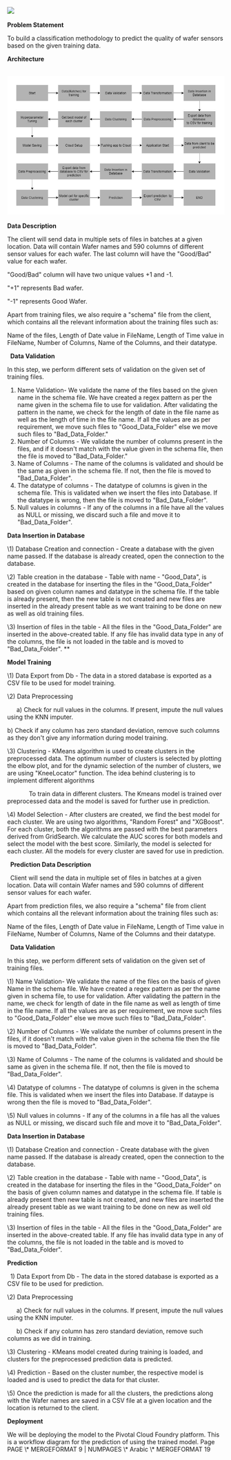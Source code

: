 ﻿![](Aspose.Words.a8d15c16-603d-477d-864a-9dc933e98ffe.001.png)

**Problem Statement**

To build a classification methodology to predict the quality of wafer sensors based on the given training data. 

**Architecture**

` `![](Aspose.Words.a8d15c16-603d-477d-864a-9dc933e98ffe.002.jpeg)

**Data Description**

The client will send data in multiple sets of files in batches at a given location. Data will contain Wafer names and 590 columns of different sensor values for each wafer. The last column will have the "Good/Bad" value for each wafer.

"Good/Bad" column will have two unique values +1 and -1.  

"+1" represents Bad wafer.

"-1" represents Good Wafer. 

Apart from training files, we also require a "schema" file from the client, which contains all the relevant information about the training files such as:

Name of the files, Length of Date value in FileName, Length of Time value in FileName, Number of Columns, Name of the Columns, and their datatype.

` `**Data Validation** 

In this step, we perform different sets of validation on the given set of training files.  

1. Name Validation- We validate the name of the files based on the given name in the schema file. We have created a regex pattern as per the name given in the schema file to use for validation. After validating the pattern in the name, we check for the length of date in the file name as well as the length of time in the file name. If all the values are as per requirement, we move such files to "Good\_Data\_Folder" else we move such files to "Bad\_Data\_Folder."
1. Number of Columns - We validate the number of columns present in the files, and if it doesn't match with the value given in the schema file, then the file is moved to "Bad\_Data\_Folder."
1. Name of Columns - The name of the columns is validated and should be the same as given in the schema file. If not, then the file is moved to "Bad\_Data\_Folder".
1. The datatype of columns - The datatype of columns is given in the schema file. This is validated when we insert the files into Database. If the datatype is wrong, then the file is moved to "Bad\_Data\_Folder".
1. Null values in columns - If any of the columns in a file have all the values as NULL or missing, we discard such a file and move it to "Bad\_Data\_Folder".

**Data Insertion in Database**

\1) Database Creation and connection - Create a database with the given name passed. If the database is already created, open the connection to the database. 

\2) Table creation in the database - Table with name - "Good\_Data", is created in the database for inserting the files in the "Good\_Data\_Folder" based on given column names and datatype in the schema file. If the table is already present, then the new table is not created and new files are inserted in the already present table as we want training to be done on new as well as old training files.     

\3) Insertion of files in the table - All the files in the "Good\_Data\_Folder" are inserted in the above-created table. If any file has invalid data type in any of the columns, the file is not loaded in the table and is moved to "Bad\_Data\_Folder".
**


**Model Training** 

\1) Data Export from Db - The data in a stored database is exported as a CSV file to be used for model training.

\2) Data Preprocessing   

`   `a) Check for null values in the columns. If present, impute the null values using the KNN imputer.

b) Check if any column has zero standard deviation, remove such columns as they don't give any information during model training.

\3) Clustering - KMeans algorithm is used to create clusters in the preprocessed data. The optimum number of clusters is selected by plotting the elbow plot, and for the dynamic selection of the number of clusters, we are using "KneeLocator" function. The idea behind clustering is to implement different algorithms

`   	`To train data in different clusters. The Kmeans model is trained over preprocessed data and the model is saved for further use in prediction.

\4) Model Selection - After clusters are created, we find the best model for each cluster. We are using two algorithms, "Random Forest" and "XGBoost". For each cluster, both the algorithms are passed with the best parameters derived from GridSearch. We calculate the AUC scores for both models and select the model with the best score. Similarly, the model is selected for each cluster. All the models for every cluster are saved for use in prediction.

` `**Prediction Data Description**

` `Client will send the data in multiple set of files in batches at a given location. Data will contain Wafer names and 590 columns of different sensor values for each wafer. 

Apart from prediction files, we also require a "schema" file from client which contains all the relevant information about the training files such as:

Name of the files, Length of Date value in FileName, Length of Time value in FileName, Number of Columns, Name of the Columns and their datatype.

` `**Data Validation**  

In this step, we perform different sets of validation on the given set of training files.  

\1) Name Validation- We validate the name of the files on the basis of given Name in the schema file. We have created a regex pattern as per the name given in schema file, to use for validation. After validating the pattern in the name, we check for length of date in the file name as well as length of time in the file name. If all the values are as per requirement, we move such files to "Good\_Data\_Folder" else we move such files to "Bad\_Data\_Folder". 

\2) Number of Columns - We validate the number of columns present in the files, if it doesn't match with the value given in the schema file then the file is moved to "Bad\_Data\_Folder". 

\3) Name of Columns - The name of the columns is validated and should be same as given in the schema file. If not, then the file is moved to "Bad\_Data\_Folder". 

\4) Datatype of columns - The datatype of columns is given in the schema file. This is validated when we insert the files into Database. If dataype is wrong then the file is moved to "Bad\_Data\_Folder". 

\5) Null values in columns - If any of the columns in a file has all the values as NULL or missing, we discard such file and move it to "Bad\_Data\_Folder".  

**Data Insertion in Database** 

\1) Database Creation and connection - Create database with the given name passed. If the database is already created, open the connection to the database. 

\2) Table creation in the database - Table with name - "Good\_Data", is created in the database for inserting the files in the "Good\_Data\_Folder" on the basis of given column names and datatype in the schema file. If table is already present then new table is not created, and new files are inserted the already present table as we want training to be done on new as well old training files.     

\3) Insertion of files in the table - All the files in the "Good\_Data\_Folder" are inserted in the above-created table. If any file has invalid data type in any of the columns, the file is not loaded in the table and is moved to "Bad\_Data\_Folder".

**Prediction** 

` `1) Data Export from Db - The data in the stored database is exported as a CSV file to be used for prediction.

\2) Data Preprocessing    

`   `a) Check for null values in the columns. If present, impute the null values using the KNN imputer.

`   `b) Check if any column has zero standard deviation, remove such columns as we did in training.

\3) Clustering - KMeans model created during training is loaded, and clusters for the preprocessed prediction data is predicted.

\4) Prediction - Based on the cluster number, the respective model is loaded and is used to predict the data for that cluster.

\5) Once the prediction is made for all the clusters, the predictions along with the Wafer names are saved in a CSV file at a given location and the location is returned to the client.

**Deployment**

We will be deploying the model to the Pivotal Cloud Foundry platform.  This is a workflow diagram for the prediction of using the trained model.
Page  PAGE   \\* MERGEFORMAT 9 |  NUMPAGES  \\* Arabic  \\* MERGEFORMAT 19

